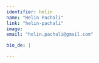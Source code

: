 ```yaml
---
identifier: helin
name: "Helin Pachali"
link: "helin-pachali"
image: 
email: "helin.pachali@gmail.com"

bio_de: |

---
```

